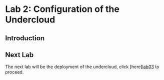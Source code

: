 # Lab 2: Configuration of the Undercloud

## Introduction

## Next Lab

The next lab will be the deployment of the undercloud, click [here][lab03](./lab03.md) to proceed.

